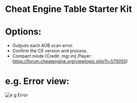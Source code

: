 # Cheat Engine Table Starter Kit
# Options:
* Outputs each AOB scan error.
* Confirm the CE version and process.
* Compact mode (Credit: mgr.inz.Player: https://forum.cheatengine.org/viewtopic.php?t=570055)
# e.g. Error view:
![e g Error](https://user-images.githubusercontent.com/72247447/94923673-3191bd00-04f7-11eb-9b8b-403d6954e213.png)
